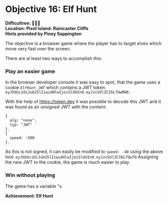 # Objective 16: Elf Hunt
**Difficultree: 🎄🎄🎄**  
**Location: Pixel Island: Raincaster Cliffs**  
**Hints provided by Piney Sappington**

The objective is a browser game where the player has to target elves which move very fast over the screen.

There are al least two ways to accomplish this:

### Play an easier game
In the browser developer console it was easy to spot, that the game uses a cookie `ElfHunt_JWT` which contains a JWT token:
`eyJhbGciOiJub25lIiwidHlwIjoiSldUIn0.eyJzcGVlZCI6LTUwMH0.`

With the help of https://token.dev it was possible to decode this JWT and it was found as an unsigned JWT with the content:
```
{
  alg: "none",
  typ: "JWT"
}.
{
  speed: -500
}.
```
As this is not signed, it can easily be modified to `speed: -40` using the above tool:
`eyJhbGciOiJub25lIiwidHlwIjoiSldUIn0.eyJzcGVlZCI6LTQwfQ`
Assigning the new JWT to the cookie, the game is much easier to play.

### Win without playing
The game has a variable "s


**Achievement: Elf Hunt**
<!--stackedit_data:
eyJoaXN0b3J5IjpbOTQxMjI1NTA3LC0yMDEwMTkyNjNdfQ==
-->